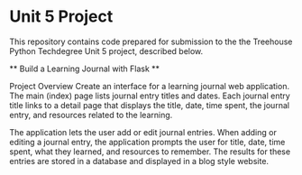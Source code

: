 # Unit 5 Project 
This repository contains code prepared for submission to the the Treehouse Python 
Techdegree Unit 5 project, described below.

** Build a Learning Journal with Flask **

Project Overview
Create an interface for a learning journal web application. The main (index) page lists 
journal entry titles and dates. Each journal entry title links to a detail page that 
displays the title, date, time spent, the journal entry, and resources related to the learning.

The application lets the user add or edit journal entries. When adding or editing a 
journal entry, the application prompts the user for title, date, time spent, what they 
learned, and resources to remember. The results for these entries are stored in a database 
and displayed in a blog style website. 
